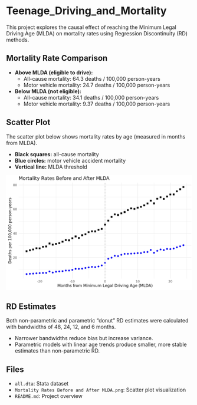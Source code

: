 # Teenage_Driving_and_Mortality
This project explores the causal effect of reaching the Minimum Legal Driving Age (MLDA) on mortality rates using Regression Discontinuity (RD) methods.


## Mortality Rate Comparison
- **Above MLDA (eligible to drive):**
  - All-cause mortality: 64.3 deaths / 100,000 person-years  
  - Motor vehicle mortality: 24.7 deaths / 100,000 person-years  
- **Below MLDA (not eligible):**
  - All-cause mortality: 34.1 deaths / 100,000 person-years  
  - Motor vehicle mortality: 9.37 deaths / 100,000 person-years  


## Scatter Plot
The scatter plot below shows mortality rates by age (measured in months from MLDA).  
- **Black squares:** all-cause mortality  
- **Blue circles:** motor vehicle accident mortality  
- **Vertical line:** MLDA threshold  

![Scatter Plot](Mortality%20Rates%20Before%20and%20After%20MLDA.png)

## RD Estimates
Both non-parametric and parametric “donut” RD estimates were calculated with bandwidths of 48, 24, 12, and 6 months.  
- Narrower bandwidths reduce bias but increase variance.  
- Parametric models with linear age trends produce smaller, more stable estimates than non-parametric RD.


## Files
- `all.dta`: Stata dataset  
- `Mortality Rates Before and After MLDA.png`: Scatter plot visualization  
- `README.md`: Project overview
